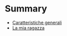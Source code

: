 # Summary

* [Caratteristiche generali](res/chapter/chapter_1.md)
* [La mia ragazza](res/chapter/chapter_2.md)
